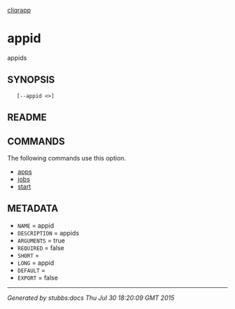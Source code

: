 [cliqrapp](../../index.html)

# appid

appids

## SYNOPSIS

       [--appid <>]

## README



## COMMANDS

The following commands use this option.

* [apps](../../commands/apps/index.html)
* [jobs](../../commands/jobs/index.html)
* [start](../../commands/start/index.html)

## METADATA

* `NAME` = appid
* `DESCRIPTION` = appids
* `ARGUMENTS` = true
* `REQUIRED` = false
* `SHORT` = 
* `LONG` = appid
* `DEFAULT` = 
* `EXPORT` = false

----

*Generated by stubbs:docs Thu Jul 30 18:20:09 GMT 2015*


